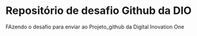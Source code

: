 # Repositório de desafio Github da DIO
FAzendo o desafio para enviar ao Projeto_github da Digital Inovation One
